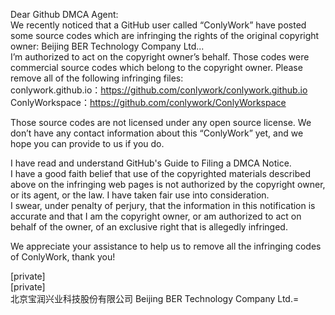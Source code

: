 Dear Github DMCA Agent:  
We recently noticed that a GitHub user called “ConlyWork” have posted some source codes which are infringing the rights of the original copyright owner: Beijing BER Technology Company Ltd...  
I’m authorized to act on the copyright owner’s behalf. Those codes were commercial source codes which belong to the copyright owner.
Please remove all of the following infringing files:  
conlywork.github.io：https://github.com/conlywork/conlywork.github.io  
ConlyWorkspace：https://github.com/conlywork/ConlyWorkspace  
 
Those source codes are not licensed under any open source license. We don’t have any contact information about this “ConlyWork” yet, and we hope you can provide to us if you do.  
 
I have read and understand GitHub's Guide to Filing a DMCA Notice.  
I have a good faith belief that use of the copyrighted materials described above on the infringing web pages is not authorized by the copyright owner, or its agent, or the law. I have taken fair use into consideration.  
I swear, under penalty of perjury, that the information in this notification is accurate and that I am the copyright owner, or am authorized to act on behalf of the owner, of an exclusive right that is allegedly infringed.  
 
We appreciate your assistance to help us to remove all the infringing codes of ConlyWork, thank you!  
 
[private]  
[private]  
北京宝润兴业科技股份有限公司
Beijing BER Technology Company Ltd.=  

